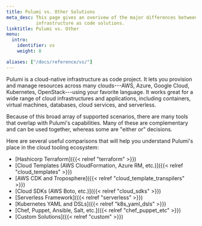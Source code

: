 ```yaml
---
title: Pulumi vs. Other Solutions
meta_desc: This page gives an overivew of the major differences between Pulumi and
           infrastructure as code solutions.
linktitle: Pulumi vs. Other
menu:
  intro:
    identifier: vs
    weight: 8

aliases: ["/docs/reference/vs/"]
---
```


Pulumi is a cloud-native infrastructure as code project. It lets you provision and manage resources across many clouds---AWS, Azure, Google Cloud, Kubernetes, OpenStack---using your favorite language. It works great for a wide range of
cloud infrastructures and applications, including containers, virtual machines, databases, cloud services, and serverless.

Because of this broad array of supported scenarios, there are many tools that overlap with Pulumi's capabilities. Many
of these are complementary and can be used together, whereas some are "either or" decisions.

Here are several useful comparisons that will help you understand Pulumi's place in the cloud tooling ecosystem:

* [Hashicorp Terraform]({{< relref "terraform" >}})
* [Cloud Templates (AWS CloudFormation, Azure RM, etc.)]({{< relref "cloud_templates" >}})
* [AWS CDK and Troposphere]({{< relref "cloud_template_transpilers" >}})
* [Cloud SDKs (AWS Boto, etc.)]({{< relref "cloud_sdks" >}})
* [Serverless Framework]({{< relref "serverless" >}})
* [Kubernetes YAML and DSLs]({{< relref "k8s_yaml_dsls" >}})
* [Chef, Puppet, Ansible, Salt, etc.]({{< relref "chef_puppet_etc" >}})
* [Custom Solutions]({{< relref "custom" >}})
